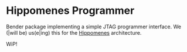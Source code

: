 # Hippomenes Programmer

Bender package implementing a simple JTAG programmer interface. We (|will be) us(e|ing) this for the [Hippomenes](https://github.com/perlindgren/hippomenes) architecture.

WiP!
